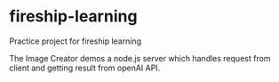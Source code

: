 # fireship-learning
Practice project for fireship learning

The Image Creator demos a node.js server which handles request from client and getting result from openAI API.
